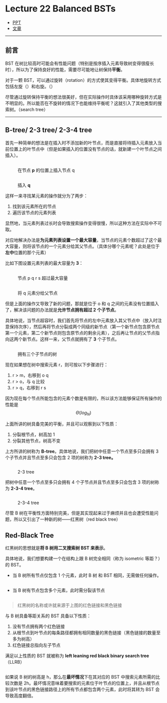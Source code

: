# Lecture 22 Balanced BSTs

* [PPT](https://docs.google.com/presentation/d/1j7kiMfMzmhdi6AoKSuYdZr65iH7ckeWMKGQAyI4M61c/edit#slide=id.g465b5392c\_00)
* [文章](https://joshhug.gitbooks.io/hug61b/content/chap11/)

***

## 前言

BST 在树比较高时可能会有性能问题（特别是按序插入元素导致树变得很瘦长时），所以为了保持良好的性能，需要尽可能地让树保持**平衡**。

对于一颗 BST，可以通过旋转（rotation）的方式使其变得平衡。具体地旋转方式包括左旋（）和右旋。（）

尽管通过旋转保持平衡的想法很美好，但在实际操作时具体该采用哪种旋转方式是不明显的。所以能否在不旋转的情况下也能维持平衡呢？这就引入了其他类型的搜索树。（search tree）

***

## B-tree/ 2-3 tree/ 2-3-4 tree

首先一种简单的想法是在插入时不添加新的叶节点，而是直接将待插入元素放入当前位置上的叶节点中（但是如果插入的位置没有节点的话，就新建一个叶节点之间插入）。

<figure><img src="../../.gitbook/assets/image (28).png" alt=""><figcaption><p>在节点 <strong>p</strong> 的位置上插入节点 q</p></figcaption></figure>

<figure><img src="../../.gitbook/assets/image (27).png" alt=""><figcaption><p>插入 <strong>q</strong></p></figcaption></figure>

这样一来寻找某元素的操作就分为了两步：

1. 找到该元素所在的节点
2. 遍历该节点的元素列表

显然地，当元素列表过长时会导致搜索操作变得很慢，所以这种方法在实际中不可取。

对应地解决办法是**为元素列表设置一个最大容量**，当节点的元素个数超过了这个最大容量，则将该节点的一个元素分给其父节点。（具体分哪个元素呢？此处是位于**左中**位置的那个元素）

比如下图设置元素列表的最大容量为 **3**：

<figure><img src="../../.gitbook/assets/image (31).png" alt=""><figcaption><p>节点 p q r s 超过最大容量</p></figcaption></figure>

<figure><img src="../../.gitbook/assets/image (30).png" alt=""><figcaption><p>将 q 元素分给父节点</p></figcaption></figure>

但是上面的操作又导致了新的问题，那就是位于 o 和 q 之间的元素没有位置插入了，解决该问题的办法就是**允许节点拥有超过 2 个子节点**。

具体地说，当节点超容时，我们首先将节点的左中元素放入其父节点中（放入时注意保持次序），然后再将节点分裂成两个同级的新节点（第一个新节点包含原节点第一个元素，第二个新节点则包含原节点的剩余元素），之后再让节点的父节点指向这两个新节点。这样一来，父节点就拥有了 **3** 个子节点。

<figure><img src="../../.gitbook/assets/image (32).png" alt=""><figcaption><p>拥有三个子节点的树</p></figcaption></figure>

现在如果想在树中搜索元素 r，则可按以下步骤进行：

1. r > m，右移到 o q
2. r > o，与 q 比较
3. r > q，右移到 r s

因为现在每个节点所能包含的元素个数是有限的，所以该方法能够保证所有操作的性能是 $$\Theta(log_N)$$

上面所讲的树具备完美的平衡，并且可以观察到以下性质：

1. 分裂根节点，树高加 1
2. 分裂其他节点，树高不变

上方所讲的树称为 **B-tree**。具体地说，我们把树中任意一个节点至多只会拥有 3 个子节点并且节点至多只会包含 2 项的树称为 **2-3 tree。**



<figure><img src="../../.gitbook/assets/image (25).png" alt=""><figcaption><p>2-3 tree</p></figcaption></figure>

把树中任意一个节点至多只会拥有 4 个子节点并且节点至多只会包含 3 项的树称为 **2-3-4 tree**。

<figure><img src="../../.gitbook/assets/image (26).png" alt=""><figcaption><p>2-3-4 tree</p></figcaption></figure>

尽管 B 树在平衡性方面特别完美，但是其实现起来过于麻烦并且也会遭受性能问题，所以又引出了一种新的树——红黑树（red black tree）

## Red-Black Tree

红黑树的思想就是**将 B 树用二叉搜索树 BST 来表示**。

具体地说，我们想要构建一个在结构上跟 B 树完全相同（称为 isometric 等距？）的 BST。

*   当 B 树所有节点仅包含 1 个元素，此时 B 树 和 BST 相同，无需做任何操作。

    <figure><img src="../../.gitbook/assets/image (33).png" alt=""><figcaption></figcaption></figure>
* 当 B 树有节点包含多个元素，此时需分裂该节点

<figure><img src="../../.gitbook/assets/image (34).png" alt=""><figcaption></figcaption></figure>

> 红黑树的名称或许就来源于上图的红色链接和黑色链接

与 B 树具备等距关系的 BST 具备以下性质：

1. 没有节点拥有两个红色链接
2. 从根节点到叶节点的每条路径都拥有相同数量的黑色链接（黑色链接的数量至多为树高）
3. 红色链接总指向左子节点

满足以上性质的 BST 就被称为 **left leaning red black binary search tree**（LLRB）

<figure><img src="../../.gitbook/assets/image (35).png" alt=""><figcaption></figcaption></figure>

如果说 B 树的树高是 h，那么在**最坏情况**下在其对应的 BST 中搜索元素所需的比较次数是 2h。最坏情况意味着要搜索的元素位于叶节点的位置上，并且从根节点到该叶节点的黑色链接路径上的所有节点都包含两个元素，此时将其转为 BST 会导致高度翻倍。

